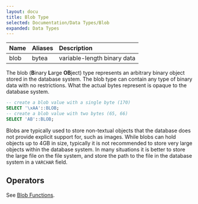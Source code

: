 ```yaml
---
layout: docu
title: Blob Type
selected: Documentation/Data Types/Blob
expanded: Data Types
---
```


| Name | Aliases | Description |
|:---|:---|:---|
| blob | bytea | variable-length binary data |

The blob (**B**inary **L**arge **OB**ject) type represents an arbitrary binary object stored in the database system. The blob type can contain any type of binary data with no restrictions. What the actual bytes represent is opaque to the database system.

```sql
-- create a blob value with a single byte (170)
SELECT '\xAA'::BLOB;
-- create a blob value with two bytes (65, 66)
SELECT 'AB'::BLOB;
```

Blobs are typically used to store non-textual objects that the database does not provide explicit support for, such as images. While blobs can hold objects up to 4GB in size, typically it is not recommended to store very large objects within the database system. In many situations it is better to store the large file on the file system, and store the path to the file in the database system in a `VARCHAR` field.

## Operators
See [Blob Functions](../functions/blob).
